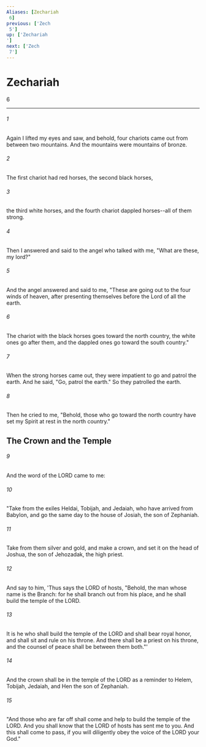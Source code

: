 ```yaml
---
Aliases: [Zechariah 6]
previous: ['Zech 5']
up: ['Zechariah']
next: ['Zech 7']
---
```

# Zechariah 6

***
 

###### 1 
Again I lifted my eyes and saw, and behold, four chariots came out from between two mountains. And the mountains were mountains of bronze.  

###### 2 
The first chariot had red horses, the second black horses,  

###### 3 
the third white horses, and the fourth chariot dappled horses--all of them strong.  

###### 4 
Then I answered and said to the angel who talked with me, "What are these, my lord?"  

###### 5 
And the angel answered and said to me, "These are going out to the four winds of heaven, after presenting themselves before the Lord of all the earth.  

###### 6 
The chariot with the black horses goes toward the north country, the white ones go after them, and the dappled ones go toward the south country."  

###### 7 
When the strong horses came out, they were impatient to go and patrol the earth. And he said, "Go, patrol the earth." So they patrolled the earth.  

###### 8 
Then he cried to me, "Behold, those who go toward the north country have set my Spirit at rest in the north country."  ## The Crown and the Temple  

###### 9 
And the word of the LORD came to me:  

###### 10 
"Take from the exiles Heldai, Tobijah, and Jedaiah, who have arrived from Babylon, and go the same day to the house of Josiah, the son of Zephaniah.  

###### 11 
Take from them silver and gold, and make a crown, and set it on the head of Joshua, the son of Jehozadak, the high priest.  

###### 12 
And say to him, 'Thus says the LORD of hosts, "Behold, the man whose name is the Branch: for he shall branch out from his place, and he shall build the temple of the LORD.  

###### 13 
It is he who shall build the temple of the LORD and shall bear royal honor, and shall sit and rule on his throne. And there shall be a priest on his throne, and the counsel of peace shall be between them both."'  

###### 14 
And the crown shall be in the temple of the LORD as a reminder to Helem, Tobijah, Jedaiah, and Hen the son of Zephaniah.  

###### 15 
"And those who are far off shall come and help to build the temple of the LORD. And you shall know that the LORD of hosts has sent me to you. And this shall come to pass, if you will diligently obey the voice of the LORD your God."
